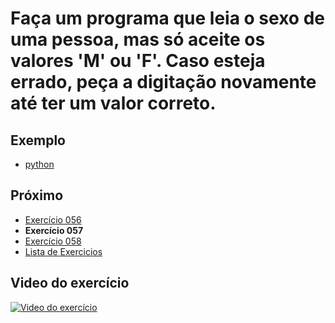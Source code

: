 # Faça um programa que leia o sexo de uma pessoa, mas só aceite os valores 'M' ou 'F'. Caso esteja errado, peça a digitação novamente até ter um valor correto.

## Exemplo

- [python](python)

## Próximo

- [Exercício 056](../056)
- **Exercício 057**
- [Exercício 058](../058)
- [Lista de Exercicios](../)

## Video do exercício

[![Video do exercício](https://img.youtube.com/vi/JGztEBLGj5E/maxresdefault.jpg)](https://youtu.be/JGztEBLGj5E)